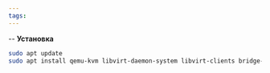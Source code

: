 ```yaml
---
tags:
---
```

-- **Установка**
```bash
sudo apt update
sudo apt install qemu-kvm libvirt-daemon-system libvirt-clients bridge-utils
```
